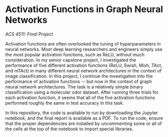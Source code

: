 # Activation Functions in Graph Neural Networks
<i>ACS 4511: Final Project</i>

Activation functions are often overlooked the tuning of hyperparameters in neural networks. Most deep learning researchers and engineers simply use the most popular activation functions, such as ReLU, without much consideration. In my senior capstone project, I investigated the performance of five different activation functions (ReLU, Swish, Mish, TAct, and mTAct) in many different neural network architectures in the context of image classification. In this project, I continue the investigation into the performance of activation functions -- but now in the context of graph neural network architectures. The task is a relatively simple binary classification using a molecular odor dataset. After running three trials for each activation function, it seems that all of the five activation functions performed roughly the same in test accuracy in this task.

In this repository, the code is available to run by downloading the Jupyter notebook, and the final report is available as a PDF. To run the code, ensure that the proper dependencies are installed by uncommenting some or all of the cells at the top of the notebook to import special libraries. 

